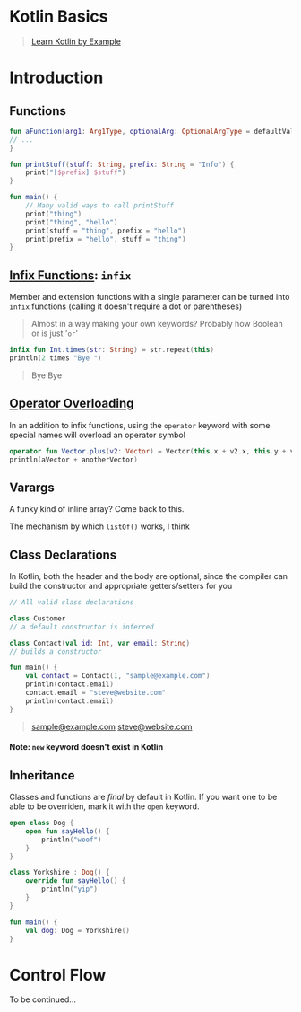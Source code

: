 # Kotlin Basics
 > [Learn Kotlin by Example](https://play.kotlinlang.org/byExample/overview)

# Introduction

## Functions
```kotlin
fun aFunction(arg1: Arg1Type, optionalArg: OptionalArgType = defaultVal): ReturnType {
// ...
}

fun printStuff(stuff: String, prefix: String = "Info") {
    print("[$prefix] $stuff")
}

fun main() {
    // Many valid ways to call printStuff
    print("thing")
    print("thing", "hello")
    print(stuff = "thing", prefix = "hello")
    print(prefix = "hello", stuff = "thing")
}
 ```

 ## [Infix Functions](https://kotlinlang.org/docs/functions.html#infix-notation): `infix`
 Member and extension functions with a single parameter can be turned into `infix` functions (calling it doesn't require a dot or parentheses)
 > Almost in a way making your own keywords? Probably how Boolean or is just '`or`'
```kotlin
infix fun Int.times(str: String) = str.repeat(this)
println(2 times "Bye ")
```
> Bye Bye

## [Operator Overloading](https://kotlinlang.org/docs/operator-overloading.html)
In an addition to infix functions, using the `operator` keyword with some special names will overload an operator symbol
```kotlin
operator fun Vector.plus(v2: Vector) = Vector(this.x + v2.x, this.y + v2.y)
println(aVector + anotherVector)
```

## Varargs
A funky kind of inline array? Come back to this. 

The mechanism by which `listOf()` works, I think

## Class Declarations
In Kotlin, both the header and the body are optional, since the compiler can build the constructor and appropriate getters/setters for you
```kotlin
// All valid class declarations

class Customer
// a default constructor is inferred

class Contact(val id: Int, var email: String)
// builds a constructor

fun main() {
    val contact = Contact(1, "sample@example.com")
    println(contact.email)
    contact.email = "steve@website.com"
    println(contact.email)
}
```
> sample@example.com
> steve@website.com

#### Note: `new` keyword doesn't exist in Kotlin

## Inheritance
Classes and functions are *final* by default in Kotlin. If you want one to be able to be overriden, mark it with the `open` keyword.
```kotlin
open class Dog {
    open fun sayHello() {
        println("woof")
    }
}

class Yorkshire : Dog() {
    override fun sayHello() {
        println("yip")
    }
}

fun main() {
    val dog: Dog = Yorkshire()
}
```

# Control Flow
To be continued...